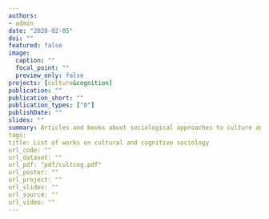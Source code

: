 ```yaml
---
authors:
- admin
date: "2020-02-05"
doi: ""
featured: false
image:
  caption: ""
  focal_point: ""
  preview_only: false
projects: [culture&cognition]
publication: ""
publication_short: ""
publication_types: ["0"]
publishDate: ""
slides: ""
summary: Articles and books about sociological approaches to culture and cognition.
tags:
title: List of works on cultural and cognitive sociology
url_code: ""
url_dataset: ""
url_pdf: "pdf/cultcog.pdf"
url_poster: ""
url_project: ""
url_slides: ""
url_source: ""
url_video: ""
---
```


